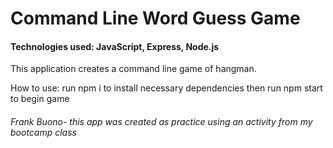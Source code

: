 # Command Line Word Guess Game

#### Technologies used: JavaScript, Express, Node.js

This application creates a command line game of hangman.

How to use: run npm i to install necessary dependencies then run npm start to begin game

###### Frank Buono- this app was created as practice using an activity from my bootcamp class